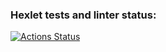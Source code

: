 ### Hexlet tests and linter status:
[![Actions Status](https://github.com/LeitoKonor/python-project-52/workflows/hexlet-check/badge.svg)](https://github.com/LeitoKonor/python-project-52/actions)